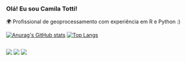 ### Olá! Eu sou Camila Totti!

🌍 Profissional de geoprocessamento com experiência em R e Python :)

[![Anurag's GitHub stats](https://github-readme-stats.vercel.app/api?username=ctotti&count_private=true&show_icons=true&theme=merko)](https://github.com/anuraghazra/github-readme-stats)
[![Top Langs](https://github-readme-stats.vercel.app/api/top-langs/?username=ctotti&hide_progress=true&theme=merko)](https://github.com/anuraghazra/github-readme-stats)
 
 ##
 
 <div>
  <a href='mailto:ctotti@id.uff.br' target='_blank'><img src='https://img.shields.io/badge/Gmail-D14836?style=for-the-badge&logo=gmail&logoColor=white' target='_blank'></a>
  <a href='https://www.linkedin.com/in/camila-totti/' target='_blank'><img src='https://img.shields.io/badge/LinkedIn-0077B5?style=for-the-badge&logo=linkedin&logoColor=white' target='_blank'></a>
  <a href='https://www.youtube.com/channel/UCppbDn0YrIT84eZvsv6mezQ' target='_blank'><img src='https://img.shields.io/badge/YouTube-FF0000?style=for-the-badge&logo=youtube&logoColor=white' target='_blank'></a>
 </div>


